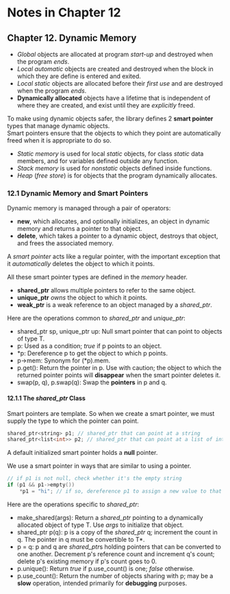 # Notes in Chapter 12

## Chapter 12. Dynamic Memory

* *Global* objects are allocated at program *start-up* and destroyed when the program *ends*.
* *Local* *automatic* objects are created and destroyed when the block in which they are define is entered and exited.
* *Local* *static* objects are allocated before their *first use* and are destroyed when the program *ends*.
* **Dynamically allocated** objects have a lifetime that is independent of where they are created, and exist until they are *explicitly* freed.

To make using dynamic objects safer, the library defines 2 **smart pointer** types that manage dynamic objects.  
Smart pointers ensure that the objects to which they point are automatically freed when it is appropriate to do so.

* *Static memory* is used for local *static* objects, for class *static* data members, and for variables defined outside any function.
* *Stack memory* is used for *nonstatic* objects defined inside functions.
* *Heap* (*free store*) is for objects that the program dynamically allocates.



### 12.1 Dynamic Memory and Smart Pointers

Dynamic memory is managed through a pair of operators:  
* **new**, which allocates, and optionally initializes, an object in dynamic memory and returns a pointer to that object.
* **delete**, which takes a pointer to a dynamic object, destroys that object, and frees the associated memory.

A *smart pointer* acts like a regular pointer, with the important exception that it *automatically* deletes the object to which it points.

All these smart pointer types are defined in the *memory* header.
* **shared_ptr** allows multiple pointers to refer to the same object.
* **unique_ptr** *owns* the object to which it points.
* **weak_ptr** is a weak reference to an object managed by a *shared_ptr*.

Here are the operations common to *shared_ptr* and *unique_ptr*:  
* shared_ptr<T> sp, unique_ptr<T> up:
  Null smart pointer that can point to objects of type T.
* p:
  Used as a condition; *true* if p points to an object.
* *p:
  Dereference p to get the object to which p points.
* p-\>mem:
  Synonym for (*p).mem.
* p.get():
  Return the pointer in p. Use with caution; the object to which the returned pointer points will **disappear** when the smart pointer deletes it.
* swap(p, q), p.swap(q):
  Swap the **pointers** in p and q.


#### 12.1.1 The *shared_ptr* Class

Smart pointers are template. So when we create a smart pointer, we must supply the type to which the pointer can point.

``` C++
shared_ptr<string> p1; // shared_ptr that can point at a string
shared_ptr<list<int>> p2; // shared_ptr that can point at a list of int
```

A default initialized smart pointer holds a **null** pointer.

We use a smart pointer in ways that are similar to using a pointer.

``` C++
// if p1 is not null, check whether it's the empty string
if (p1 && p1->empty())
    *p1 = "hi"; // if so, dereference p1 to assign a new value to that string
```

Here are the operations specific to *shared_ptr*:  
* make_shared<T>(args):
  Return a *shared_ptr* pointing to a dynamically allocated object of type T.
  Use *args* to initialize that object.
* shared_ptr<T> p(q):
  p is a copy of the *shared_ptr* q; increment the count in q.
  The pointer in q must be convertible to T*.
* p = q:
  p and q are *shared_ptr*s holding pointers that can be converted to one another.
  Decrement p's reference count and increment q's count;
  delete p's existing memory if p's count goes to 0.
* p.unique():
  Return *true* if p.use_count() is one; *false* otherwise.
* p.use_count():
  Return the number of objects sharing with p;
  may be a **slow** operation, intended primarily for **debugging** purposes.
  

